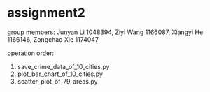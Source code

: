 # assignment2
group members:
Junyan Li 1048394, Ziyi Wang 1166087, Xiangyi He 1166146, Zongchao Xie 1174047

operation order:
1. save_crime_data_of_10_cities.py
2. plot_bar_chart_of_10_cities.py
3. scatter_plot_of_79_areas.py









